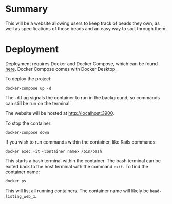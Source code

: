 # Summary
This will be a website allowing users to keep track of beads they own, as well as specifications of those beads and an easy way to sort through them.

# Deployment
Deployment requires Docker and Docker Compose, which can be found [here](https://www.docker.com/products/docker-desktop). Docker Compose comes with Docker Desktop.

To deploy the project:

```
docker-compose up -d
```

The `-d` flag signals the container to run in the background, so commands can still be run on the terminal.

The website will be hosted at [http://localhost:3900](http://localhost:3900).

To stop the container:
```
docker-compose down
```

If you wish to run commands within the container, like Rails commands:

```
docker exec -it <container name> /bin/bash
```
This starts a bash terminal within the container. The bash terminal can be exited back to the host terminal with the command `exit`. To find the container name:
```
docker ps
```
This will list all running containers. The container name will likely be `bead-listing_web_1`.
